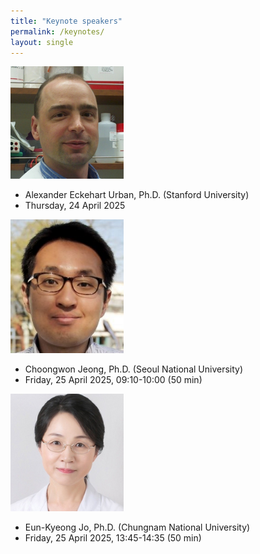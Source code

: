 ```yaml
---
title: "Keynote speakers"
permalink: /keynotes/
layout: single
---
```


![Description](doc_urban.png)

- Alexander Eckehart Urban, Ph.D. (Stanford University)
- Thursday, 24 April 2025 

![Description](doc3.png)

- Choongwon Jeong, Ph.D. (Seoul National University)
- Friday, 25 April 2025, 09:10-10:00 (50 min)

![Description](doc2.png)

- Eun-Kyeong Jo, Ph.D. (Chungnam National University)
- Friday, 25 April 2025, 13:45-14:35 (50 min)

